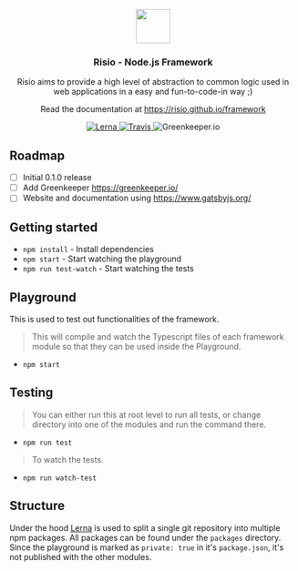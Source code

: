 <p align="center">
    <img src="https://avatars3.githubusercontent.com/u/37673741?s=200&v=4" height="60">
    <h3 align="center">Risio - Node.js Framework</h3>
    <p align="center">Risio aims to provide a high level of abstraction to common logic used in web applications in a easy and fun-to-code-in way ;)<p>
    <p align="center">
        Read the documentation at <a href="https://risio.github.io/framework">
            https://risio.github.io/framework
        </a>
    </p>
    <p align="center">
        <a href="https://lernajs.io/">
            <img src="https://img.shields.io/badge/maintained%20with-lerna-cc00ff.svg" alt="Lerna">
        </a>
        <a href="https://travis-ci.org/risio/framework" target="_blank">
            <img src="https://travis-ci.org/risio/framework.svg?branch=develop" alt="Travis">
        </a>
        <img src="https://badges.greenkeeper.io/risio/framework.svg" alt="Greenkeeper.io">
    </p>
</p>

## Roadmap

- [ ] Initial 0.1.0 release
- [ ] Add Greenkeeper https://greenkeeper.io/
- [ ] Website and documentation using https://www.gatsbyjs.org/

## Getting started

- `npm install` - Install dependencies
- `npm start` - Start watching the playground
- `npm run test-watch` - Start watching the tests

## Playground

This is used to test out functionalities of the framework.

> This will compile and watch the Typescript files of each framework module so that they can be used inside the Playground.

- `npm start`

## Testing

> You can either run this at root level to run all tests, or change directory into one of the modules and run the command there.

- `npm run test`

> To watch the tests.

- `npm run watch-test`

## Structure

Under the hood [Lerna](https://lernajs.io/) is used to split a single git repository into multiple npm packages. All packages can be found under the `packages` directory. Since the playground is marked as `private: true` in it's `package.json`, it's not published with the other modules.
